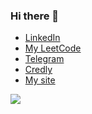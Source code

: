 ### Hi there 👋

- [LinkedIn](https://www.linkedin.com/in/ihorkram/)
- [My LeetCode](https://leetcode.com/ihor_kram/)
- [Telegram](https://t.me/ihor_kram)
- [Credly](https://www.credly.com/users/ihor-kram/badges)
- [My site](https://ihorkram.com)
<!--
**1hkr4m/1hkr4m** is a ✨ _special_ ✨ repository because its `README.md` (this file) appears on your GitHub profile.

Here are some ideas to get you started:

- 🔭 I’m currently working on ...
- 🌱 I’m currently learning ...
- 👯 I’m looking to collaborate on ...
- 🤔 I’m looking for help with ...
- 💬 Ask me about ...
- 📫 How to reach me: ...
- 😄 Pronouns: ...
- ⚡ Fun fact: ...
-->

![](https://komarev.com/ghpvc/?username=1hkr4m&label=Views+Since+Jul2023&color=brightgreen)
